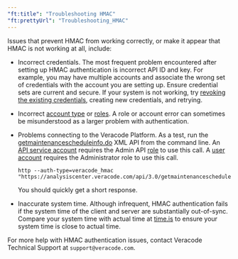 ```yaml
---
"ft:title": "Troubleshooting HMAC"
"ft:prettyUrl": "Troubleshooting_HMAC"
---
```

Issues that prevent HMAC from working correctly, or make it appear that HMAC is not working at all, include:

-   Incorrect credentials. The most frequent problem encountered after setting up HMAC authentication is incorrect API ID and key. For example, you may have multiple accounts and associate the wrong set of credentials with the account you are setting up. Ensure credential sets are current and secure. If your system is not working, try [revoking the existing credentials](https://docs.veracode.com/r/t_revoke_creds), creating new credentials, and retrying.
-   Incorrect [account type](https://docs.veracode.com/r/c_about_veracode_accounts) or [roles](https://docs.veracode.com/r/c_API_roles). A role or account error can sometimes be misunderstood as a larger problem with authentication.
-   Problems connecting to the Veracode Platform. As a test, run the [getmaintenancescheduleinfo.do](../XML_APIs/r_getmaintenancescheduleinfo.md) XML API from the command line. An [API service account](https://docs.veracode.com/r/c_about_veracode_accounts) requires the Admin API [role](https://docs.veracode.com/r/c_API_roles) to use this call. A [user account](https://docs.veracode.com/r/c_about_veracode_accounts) requires the Administrator role to use this call.

    ```shell
    http --auth-type=veracode_hmac "https://analysiscenter.veracode.com/api/3.0/getmaintenancescheduleinfo.do"
    ```

    You should quickly get a short response.

-   Inaccurate system time. Although infrequent, HMAC authentication fails if the system time of the client and server are substantially out-of-sync. Compare your system time with actual time at [time.is](https:///time.is) to ensure your system time is close to actual time.

For more help with HMAC authentication issues, contact Veracode Technical Support at `support@veracode.com`.